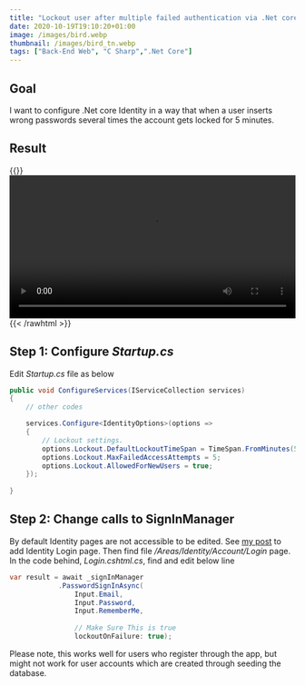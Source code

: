 ```yaml
---
title: "Lockout user after multiple failed authentication via .Net core Identity"
date: 2020-10-19T19:10:20+01:00
image: /images/bird.webp
thumbnail: /images/bird_tn.webp
tags: ["Back-End Web", "C Sharp",".Net Core"]
---
```


## Goal

I want to configure .Net core Identity in a way that when a user inserts wrong passwords several times the account gets locked for 5 minutes.

## Result

{{<rawhtml>}}
<video width=100% controls>
  <source src="/videos/lockedout_user.webm" type="video/webm">
Your browser does not support the video tag.
</video>
{{< /rawhtml >}}

## Step 1: Configure *Startup.cs*

Edit *Startup.cs* file as below

```c#
public void ConfigureServices(IServiceCollection services)
{
    // other codes

    services.Configure<IdentityOptions>(options =>
    {
        // Lockout settings.
        options.Lockout.DefaultLockoutTimeSpan = TimeSpan.FromMinutes(5);
        options.Lockout.MaxFailedAccessAttempts = 5;
        options.Lockout.AllowedForNewUsers = true;
    });
    
}
```

## Step 2: Change calls to SignInManager

By default Identity pages are not accessible to be edited. See [my post](https://iamsorush.com/posts/add-identity-pages-net-core/) to add Identity Login page.
Then find file */Areas/Identity/Account/Login* page. In the code behind, *Login.cshtml.cs*, find and edit below line

```c#
var result = await _signInManager
            .PasswordSignInAsync(
                Input.Email, 
                Input.Password, 
                Input.RememberMe, 
                
                // Make Sure This is true
                lockoutOnFailure: true);
```

Please note, this works well for users who register through the app, but might not work for user accounts which are created through seeding the database.